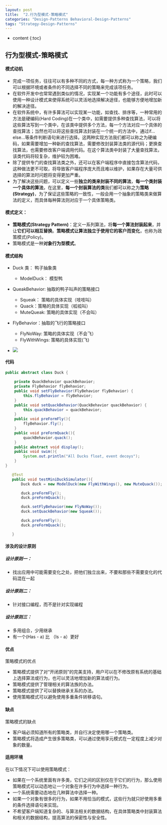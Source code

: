 ```yaml
---
layout: post
title:  "2.行为型模式-策略模式"
categories: "Design-Patterns Behavioral-Design-Patterns"
tags: "Strategy-Design-Patterns"
---
```



* content
{:toc}


行为型模式-策略模式
---

#### 模式动机
* 完成一项任务，往往可以有多种不同的方式，每一种方式称为一个策略，我们可以根据环境或者条件的不同选择不同的策略来完成该项任务。
* 在软件开发中也常常遇到类似的情况，实现某一个功能有多个途径，此时可以使用一种设计模式来使得系统可以灵活地选择解决途径，也能够方便地增加新的解决途径。
* 在软件系统中，有许多算法可以实现某一功能，如查找、排序等，一种常用的方法是硬编码(Hard Coding)在一个类中，如需要提供多种查找算法，可以将这些算法写到一个类中，在该类中提供多个方法，每一个方法对应一个具体的查找算法；当然也可以将这些查找算法封装在一个统一的方法中，通过if…else…等条件判断语句来进行选择。这两种实现方法我们都可以称之为硬编码，如果需要增加一种新的查找算法，需要修改封装算法类的源代码；更换查找算法，也需要修改客户端调用代码。在这个算法类中封装了大量查找算法，该类代码将较复杂，维护较为困难。
* 除了提供专门的查找算法类之外，还可以在客户端程序中直接包含算法代码，这种做法更不可取，将导致客户端程序庞大而且难以维护，如果存在大量可供选择的算法时问题将变得更加严重。
* 为了解决这些问题，可以定义一些**独立的类来封装不同的算法**，**每一个类封装一个具体的算法**，在这里，**每一个封装算法的类**我们都可以称之为**策略(Strategy)**，为了保证这些策略的一致性，一般会用一个抽象的策略类来做算法的定义，而具体每种算法则对应于一个具体策略类。

#### 模式定义：
* **策略模式(Strategy Pattern)**：定义一系列算法，将**每一个算法封装起来**，并让**它们可以相互替换**。**策略模式让算法独立于使用它的客户而变化**，也称为政策模式(Policy)。
* 策略模式是一种**对象行为型模式**。

#### 模式结构

* Duck 类： 鸭子抽象类
	* ModelDuck： 模型鸭
* QueakBehavior:  抽取的鸭子叫声的策略接口
	* Squeak： 策略的具体实现（吱吱叫）
	* Quack：策略的具体实现（呱呱叫）
	* MuteQueak: 策略的具体实现（不会叫）
* FlyBehavior：抽取的飞行的策略接口
	* FlyNoWay: 策略的具体实现（不会飞）
	* FlyWithWings: 策略的具体实现(飞)

* ![](http://ww1.sinaimg.cn/large/afac410dgy1fg9l4e60nyj20yg0cvmzo.jpg)

#### 代码

```java
public abstract class Duck {

    private QuackBehavior quackBehavior;
    private FlyBehavior flyBehavior;
    public void setFlyBehavior(FlyBehavior flyBehavior) {
        this.flyBehavior = flyBehavior;
    }
    public void setQuackBehavior(QuackBehavior quackBehavior) {
        this.quackBehavior = quackBehavior;
    }
    public void preFormFly(){
        flyBehavior.fly();
    }
    public void preFormQuack(){
        quackBehavior.quack();
    }
    public abstract void display();
    public void swim(){
        System.out.println("All Ducks float, event decoys");
    }
}
```

```java
   @Test
   public void testMiniDuckSimulator(){
       Duck duck = new ModelDuck(new FlyWithWings(), new MuteQuack());

       duck.preFormFly();
       duck.preFormQuack();

       duck.setFlyBehavior(new FlyNoWay());
       duck.setQuackBehavior(new Squeak());

       duck.preFormFly();
       duck.preFormQuack();

   }
```

#### 涉及的设计原则

##### 设计原则一：

* 找出应用中可能需要变化之处，把他们独立出来，不要和那些不需要变化的代码混在一起

##### 设计原则二：

* 针对接口编程，而不是针对实现编程

##### 设计原则三：

* 多用组合，少用继承
* 有一个(Has - a) 比 （Is - a）更好

#### 优点

策略模式的优点

* 策略模式提供了对“开闭原则”的完美支持，用户可以在不修改原有系统的基础上选择算法或行为，也可以灵活地增加新的算法或行为。
* 策略模式提供了管理相关的算法族的办法。
* 策略模式提供了可以替换继承关系的办法。
* 使用策略模式可以避免使用多重条件转移语句。


#### 缺点

 策略模式的缺点
* 客户端必须知道所有的策略类，并自行决定使用哪一个策略类。
* 策略模式将造成产生很多策略类，可以通过使用享元模式在一定程度上减少对象的数量。

#### 适用环境

在以下情况下可以使用策略模式：

* 如果在一个系统里面有许多类，它们之间的区别仅在于它们的行为，那么使用策略模式可以动态地让一个对象在许多行为中选择一种行为。
* 一个系统需要动态地在几种算法中选择一种。
* 如果一个对象有很多的行为，如果不用恰当的模式，这些行为就只好使用多重的条件选择语句来实现。
* 不希望客户端知道复杂的、与算法相关的数据结构，在具体策略类中封装算法和相关的数据结构，提高算法的保密性与安全性。
